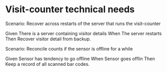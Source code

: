 # Visit-counter technical needs

Scenario: Recover across restarts of the server
that runs the visit-counter

  Given There is a server containing visitor details
  When The server restarts
  Then Recover visitor detail from backup.

Scenario: Reconcile counts if the sensor is offline for a while

  Given Sensor has tendency to go offline
  When Sensor goes offlin
  Then Keep a record of all scanned bar codes.

